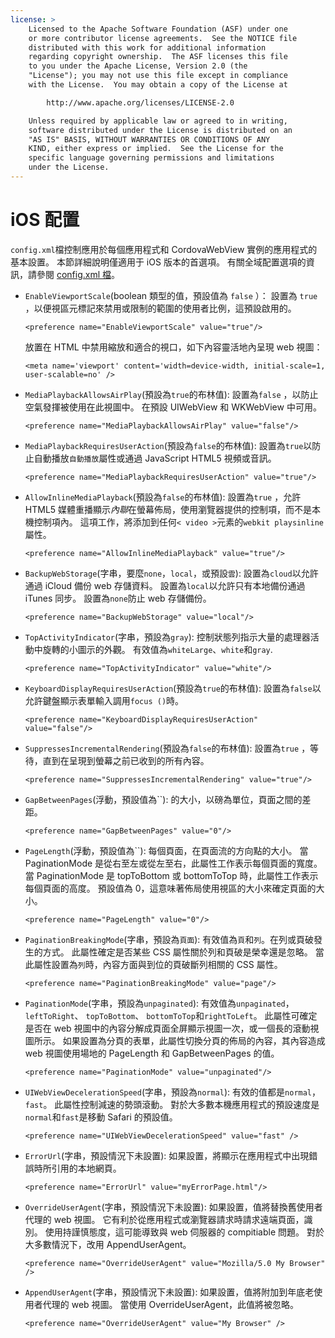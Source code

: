 ```yaml
---
license: >
    Licensed to the Apache Software Foundation (ASF) under one
    or more contributor license agreements.  See the NOTICE file
    distributed with this work for additional information
    regarding copyright ownership.  The ASF licenses this file
    to you under the Apache License, Version 2.0 (the
    "License"); you may not use this file except in compliance
    with the License.  You may obtain a copy of the License at

        http://www.apache.org/licenses/LICENSE-2.0

    Unless required by applicable law or agreed to in writing,
    software distributed under the License is distributed on an
    "AS IS" BASIS, WITHOUT WARRANTIES OR CONDITIONS OF ANY
    KIND, either express or implied.  See the License for the
    specific language governing permissions and limitations
    under the License.
---
```


# iOS 配置

`config.xml`檔控制應用於每個應用程式和 CordovaWebView 實例的應用程式的基本設置。 本節詳細說明僅適用于 iOS 版本的首選項。 有關全域配置選項的資訊，請參閱 [config.xml 檔][1]。

 [1]: config_ref_index.md.html#The%20config.xml%20File

*   `EnableViewportScale`(boolean 類型的值，預設值為 `false` ）： 設置為 `true` ，以便視區元標記來禁用或限制的範圍的使用者比例，這預設啟用的。
    
        <preference name="EnableViewportScale" value="true"/>
        
    
    放置在 HTML 中禁用縮放和適合的視口，如下內容靈活地內呈現 web 視圖：
    
        <meta name='viewport' content='width=device-width, initial-scale=1, user-scalable=no' />
        

*   `MediaPlaybackAllowsAirPlay`(預設為`true`的布林值): 設置為`false` ，以防止空氣發揮被使用在此視圖中。 在預設 UIWebView 和 WKWebView 中可用。
    
        <preference name="MediaPlaybackAllowsAirPlay" value="false"/>
        

*   `MediaPlaybackRequiresUserAction`(預設為`false`的布林值): 設置為`true`以防止自動播放`自動播放`屬性或通過 JavaScript HTML5 視頻或音訊。
    
        <preference name="MediaPlaybackRequiresUserAction" value="true"/>
        

*   `AllowInlineMediaPlayback`(預設為`false`的布林值): 設置為`true` ，允許 HTML5 媒體重播顯示*內聯*在螢幕佈局，使用瀏覽器提供的控制項，而不是本機控制項內。 這項工作，將添加到任何`< video >`元素的`webkit playsinline`屬性。
    
        <preference name="AllowInlineMediaPlayback" value="true"/>
        

*   `BackupWebStorage`(字串，要麼`none`，`local`，或預設`雲`): 設置為`cloud`以允許通過 iCloud 備份 web 存儲資料。 設置為`local`以允許只有本地備份通過 iTunes 同步。 設置為`none`防止 web 存儲備份。
    
        <preference name="BackupWebStorage" value="local"/>
        

*   `TopActivityIndicator`(字串，預設為`gray`): 控制狀態列指示大量的處理器活動中旋轉的小圖示的外觀。 有效值為`whiteLarge`、`white`和`gray`.
    
        <preference name="TopActivityIndicator" value="white"/>
        

*   `KeyboardDisplayRequiresUserAction`(預設為`true`的布林值): 設置為`false`以允許鍵盤顯示表單輸入調用`focus ()`時。
    
        <preference name="KeyboardDisplayRequiresUserAction" value="false"/>
        

*   `SuppressesIncrementalRendering`(預設為`false`的布林值): 設置為`true` ，等待，直到在呈現到螢幕之前已收到的所有內容。
    
        <preference name="SuppressesIncrementalRendering" value="true"/>
        

*   `GapBetweenPages`(浮動，預設值為``): 的大小，以磅為單位，頁面之間的差距。
    
        <preference name="GapBetweenPages" value="0"/>
        

*   `PageLength`(浮動，預設值為``): 每個頁面，在頁面流的方向點的大小。 當 PaginationMode 是從右至左或從左至右，此屬性工作表示每個頁面的寬度。 當 PaginationMode 是 topToBottom 或 bottomToTop 時，此屬性工作表示每個頁面的高度。 預設值為 0，這意味著佈局使用視區的大小來確定頁面的大小。
    
        <preference name="PageLength" value="0"/>
        

*   `PaginationBreakingMode`(字串，預設為`頁面`): 有效值為`頁`和`列`。在列或頁破發生的方式。 此屬性確定是否某些 CSS 屬性關於列和頁破是榮幸還是忽略。 當此屬性設置為`列`時，內容方面與到位的頁破斷列相關的 CSS 屬性。
    
        <preference name="PaginationBreakingMode" value="page"/>
        

*   `PaginationMode`(字串，預設為`unpaginated`): 有效值為`unpaginated`， `leftToRight`、 `topToBottom`、 `bottomToTop`和`rightToLeft`。 此屬性可確定是否在 web 視圖中的內容分解成頁面全屏顯示視圖一次，或一個長的滾動視圖所示。 如果設置為分頁的表單，此屬性切換分頁的佈局的內容，其內容造成 web 視圖使用場地的 PageLength 和 GapBetweenPages 的值。
    
        <preference name="PaginationMode" value="unpaginated"/>
        

*   `UIWebViewDecelerationSpeed`(字串，預設為`normal`): 有效的值都是`normal`，`fast`。 此屬性控制減速的勢頭滾動。 對於大多數本機應用程式的預設速度是`normal`和`fast`是移動 Safari 的預設值。
    
        <preference name="UIWebViewDecelerationSpeed" value="fast" />
        

*   `ErrorUrl`(字串，預設情況下未設置): 如果設置，將顯示在應用程式中出現錯誤時所引用的本地網頁。
    
        <preference name="ErrorUrl" value="myErrorPage.html"/>
        

*   `OverrideUserAgent`(字串，預設情況下未設置): 如果設置，值將替換舊使用者代理的 web 視圖。 它有利於從應用程式或瀏覽器請求時請求遠端頁面，識別。 使用持謹慎態度，這可能導致與 web 伺服器的 compitiable 問題。 對於大多數情況下，改用 AppendUserAgent。
    
        <preference name="OverrideUserAgent" value="Mozilla/5.0 My Browser" />
        

*   `AppendUserAgent`(字串，預設情況下未設置): 如果設置，值將附加到年底老使用者代理的 web 視圖。 當使用 OverrideUserAgent，此值將被忽略。
    
        <preference name="OverrideUserAgent" value="My Browser" />